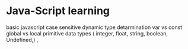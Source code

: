 # Java-Script  learning
basic javascript
case sensitive
dynamic type detarmination
var vs const
global vs local
primitive data types ( integer, float, string, boolean,  Undefined,)
, 
